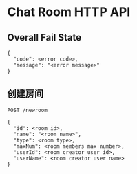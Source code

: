 # Chat Room HTTP API

## Overall Fail State

```
{
  "code": <error code>,
  "message": "<error message>"
}
```

## 创建房间

```POST /newroom```

```
{
  "id": <room id>,
  "name": "<room name>",
  "type": <room type>,
  "maxNum": <room members max number>,
  "userId": <room creator user id>,
  "userName": <room creator user name>
}
```
